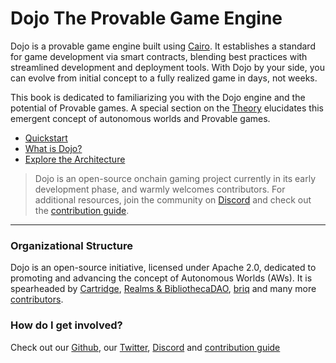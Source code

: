 # Dojo The Provable Game Engine

Dojo is a provable game engine built using [Cairo](https://github.com/starkware-libs/cairo). It establishes a standard for game development via smart contracts, blending best practices with streamlined development and deployment tools. With Dojo by your side, you can evolve from initial concept to a fully realized game in days, not weeks.

This book is dedicated to familiarizing you with the Dojo engine and the potential of Provable games. A special section on the [Theory](/theory/autonomous-worlds.md) elucidates this emergent concept of autonomous worlds and Provable games.

- [Quickstart](/getting-started/quick-start.md)
- [What is Dojo? ](/theory/what-is-dojo.md)
- [Explore the Architecture](/cairo/overview.md)

> Dojo is an open-source onchain gaming project currently in its early development phase, and warmly welcomes contributors. For additional resources, join the community on [Discord](https://discord.gg/vUN4Xq9Qv6) and check out the [contribution guide](/misc/contributors.md).

---

### Organizational Structure

Dojo is an open-source initiative, licensed under Apache 2.0, dedicated to promoting and advancing the concept of Autonomous Worlds (AWs). It is spearheaded by [Cartridge](https://cartridge.gg/), [Realms & BibliothecaDAO](https://bibliothecadao.xyz/), [briq](https://briq.construction/) and many more [contributors](https://github.com/orgs/dojoengine/people).

### How do I get involved?

Check out our [Github](https://github.com/dojoengine), our [Twitter](https://twitter.com/dojostarknet), [Discord](https://discord.gg/vUN4Xq9Qv6) and [contribution guide](https://book.dojoengine.org/misc/contributors.html)

